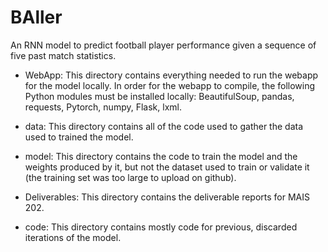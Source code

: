 # BAller
An RNN model to predict football player performance given a sequence of five past match statistics.

- WebApp: This directory contains everything needed to run the webapp for the model locally. In order for the webapp to compile, the following Python modules must be installed locally: BeautifulSoup, pandas, requests, Pytorch, numpy, Flask, lxml.

- data: This directory contains all of the code used to gather the data used to trained the model.

- model: This directory contains the code to train the model and the weights produced by it, but not the dataset used to train or validate it (the training set was too large to upload on github).

- Deliverables: This directory contains the deliverable reports for MAIS 202.

- code: This directory contains mostly code for previous, discarded iterations of the model.
